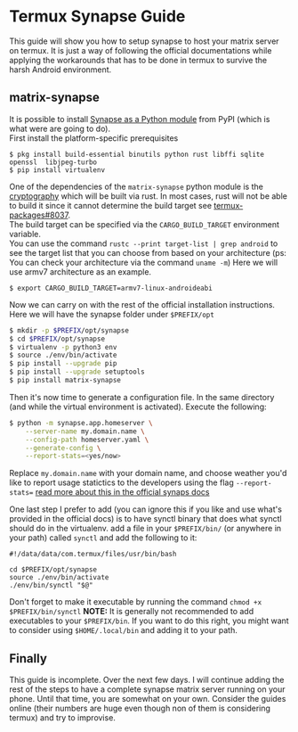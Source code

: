 # Termux Synapse Guide
This guide will show you how to setup synapse to host your matrix server on termux.
It is just a way of following the official documentations while applying the workarounds that has to be done in termux to survive the harsh Android environment.

## matrix-synapse
It is possible to install [Synapse as a Python module](https://matrix-org.github.io/synapse/latest/setup/installation.html#installing-as-a-python-module-from-pypi) from PyPI (which is what were are going to do).  
First install the platform-specific prerequisites
```
$ pkg install build-essential binutils python rust libffi sqlite openssl  libjpeg-turbo
$ pip install virtualenv
```
One of the dependencies of the `matrix-synapse` python module is the [cryptography](https://cryptography.io/en/latest/) which will be built via rust. In most cases, rust will not be able to build it since it cannot determine the build target see [termux-packages#8037](https://github.com/termux/termux-packages/issues/8037).  
The build target can be specified via the `CARGO_BUILD_TARGET` environment variable.  
You can use the command `rustc --print target-list | grep android` to see the target list that you can choose from based on your architecture (ps: You can check your architecture via the command `uname -m`)
Here we will use armv7 architecture as an example.
```
$ export CARGO_BUILD_TARGET=armv7-linux-androideabi
```
Now we can carry on with the rest of the official installation instructions. Here we will have the synapse folder under `$PREFIX/opt`
```sh
$ mkdir -p $PREFIX/opt/synapse
$ cd $PREFIX/opt/synapse
$ virtualenv -p python3 env
$ source ./env/bin/activate
$ pip install --upgrade pip
$ pip install --upgrade setuptools
$ pip install matrix-synapse
```

Then it's now time to generate a configuration file. In the same directory (and while the virtual environment is activated). Execute the following:
```sh
$ python -m synapse.app.homeserver \
    --server-name my.domain.name \
    --config-path homeserver.yaml \
    --generate-config \
    --report-stats=<yes/now>
```
Replace `my.domain.name` with your domain name, and choose weather you'd like to report usage statictics to the developers using the flag `--report-stats=` [read more about this in the official synaps docs](https://matrix-org.github.io/synapse/latest/setup/installation.html#installing-as-a-python-module-from-pypi)

One last step I prefer to add (you can ignore this if you like and use what's provided in the official docs) is to have synctl binary that does what synctl should do in the virtualenv.
add a file in your `$PREFIX/bin/` (or anywhere in your path) called `synctl` and add the following to it:
```
#!/data/data/com.termux/files/usr/bin/bash

cd $PREFIX/opt/synapse
source ./env/bin/activate
./env/bin/synctl "$@"
```
Don't forget to make it executable by running the command `chmod +x $PREFIX/bin/synctl`
**NOTE:** It is generally not recommended to add executables to your `$PREFIX/bin`. If you want to do this right, you might want to consider using `$HOME/.local/bin` and adding it to your path.

## Finally
This guide is incomplete. Over the next few days. I will continue adding the rest of the steps to have a complete synapse matrix server running on your phone. Until that time, you are somewhat on your own. Consider the guides online (their numbers are huge even though non of them is considering termux) and try to improvise.
